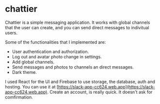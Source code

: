 # chattier

Chattier is a simple messaging application. It works with global channels that the user can create, and you can send direct messages to indivitual users.

Some of the functionalities that I implemented are:

- User authentication and authorization.
- Log out and avatar photo change in settings.
- Add global channels.
- Send messages and photos to channels an direct messages.
- Dark theme.

I used React for the UI and Firebase to use storage, the database, auth and hosting.
You can use it at [https://slack-app-cc624.web.app](https://slack-app-cc624.web.app). Create an account, is really quick. It doesn't ask for comfirmation.
